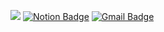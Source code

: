 ![](https://img.shields.io/github/followers/euni95?style=flat&labelColor=green&color=green)
[![Notion Badge](https://img.shields.io/badge/portfolio-black&logo=notion&logoColor=white)](https://www.notion.so/12c13661d4af45b3a437f6da96922434)
[![Gmail Badge](https://img.shields.io/badge/email-red&logo=gmail&logoColor=white)](mailto:h.youngeun423@gmail.com)
